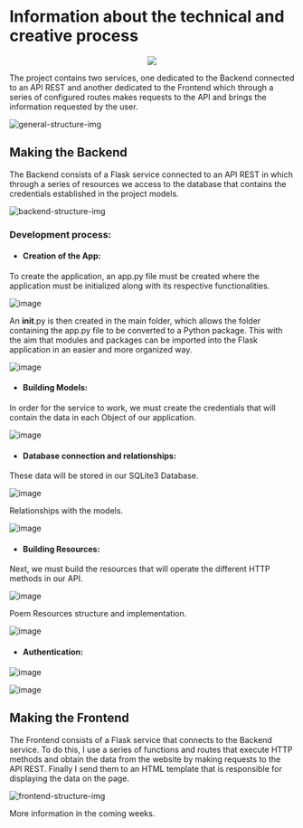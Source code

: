 <h1 align="left">Information about the technical and creative process</h1>

<p align="center">
  <img src="https://cdn.discordapp.com/attachments/1091530117454499862/1101727135409897482/image.png" />
</p>

The project contains two services, one dedicated to the Backend connected to an API REST and another dedicated to the Frontend which through a series of configured routes makes requests to the API and brings the information requested by the user.

![general-structure-img](https://user-images.githubusercontent.com/83615373/235558307-9898c514-7391-4b2d-82b1-5cc6ef543e7d.png)


<h2 align="left">Making the Backend</h2>

The Backend consists of a Flask service connected to an API REST in which through a series of resources we access to the database that contains the credentials established in the project models.

![backend-structure-img](https://user-images.githubusercontent.com/83615373/235558591-1bbdc7be-1717-445d-af3a-05f09f32c73a.png)



<h3 align="left">Development process:</h3>

<h4 align="left">

* Creation of the App:

</h4>  

To create the application, an app.py file must be created where the application must be initialized along with its respective functionalities.

![image](https://user-images.githubusercontent.com/83615373/235561260-4ea2a253-883d-4251-a00d-e13306a64842.png)

An __init__.py is then created in the main folder, which allows the folder containing the app.py file to be converted to a Python package. This with the aim that modules and packages can be imported into the Flask application in an easier and more organized way.

![image](https://user-images.githubusercontent.com/83615373/235563710-93643402-35c3-4a57-902a-e2578d83822f.png)


<h4 align="left">
  
* Building Models:

</h4>

In order for the service to work, we must create the credentials that will contain the data in each Object of our application.

![image](https://user-images.githubusercontent.com/83615373/235566134-99b7ec37-1194-4010-92ca-9c181210f6f3.png)

<h4 align="left">

* Database connection and relationships:

</h4>

These data will be stored in our SQLite3 Database.

![image](https://user-images.githubusercontent.com/83615373/235567048-9ad8dad8-d4d1-40db-a385-ea89fb6153ed.png)

Relationships with the models.

![image](https://user-images.githubusercontent.com/83615373/235566585-d501ff99-d152-4028-b842-8ce53be19e38.png)

<h4 align="left">
  
* Building Resources:

</h4>

Next, we must build the resources that will operate the different HTTP methods in our API.

![image](https://user-images.githubusercontent.com/83615373/235563605-3526b62c-183d-4152-9f25-91d101ddae88.png)

Poem Resources structure and implementation.

![image](https://user-images.githubusercontent.com/83615373/235568539-3b6e8054-90f7-43ea-95e5-37b65009adc4.png)

<h4 align="left">
  
* Authentication:

</h4>

![image](https://user-images.githubusercontent.com/83615373/235572536-3974132b-7dc2-4111-a58f-6bc31c9b9ed3.png)

![image](https://user-images.githubusercontent.com/83615373/235572319-40e6da90-e946-47a1-a1db-e90254460244.png)


<h2 align="left">Making the Frontend</h2>

The Frontend consists of a Flask service that connects to the Backend service. To do this, I use a series of functions and routes that execute HTTP methods and obtain the data from the website by making requests to the API REST. Finally I send them to an HTML template that is responsible for displaying the data on the page.

![frontend-structure-img](https://user-images.githubusercontent.com/83615373/235557921-c18d40fd-411b-462e-9041-86e83850e1f7.png)


More information in the coming weeks.
